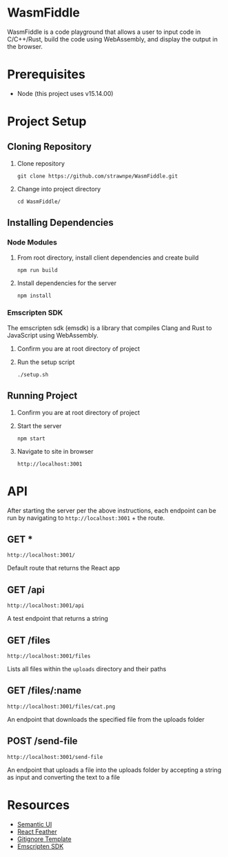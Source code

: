 # WasmFiddle
WasmFiddle is a code playground that allows a user to input
code in C/C++/Rust, build the code using WebAssembly, and
display the output in the browser.

# Prerequisites
- Node (this project uses v15.14.00)

# Project Setup
## Cloning Repository
1. Clone repository

   ```git clone https://github.com/strawnpe/WasmFiddle.git```
2. Change into project directory

   ```cd WasmFiddle/```
## Installing Dependencies
### Node Modules
1. From root directory, install client dependencies and create build

   ```npm run build```
2. Install dependencies for the server

   ```npm install```
### Emscripten SDK
The emscripten sdk (emsdk) is a library that compiles
Clang and Rust to JavaScript using WebAssembly.
1. Confirm you are at root directory of project
2. Run the setup script

   ```./setup.sh```
## Running Project
1. Confirm you are at root directory of project
2. Start the server

   ```npm start```
3. Navigate to site in browser

   ```http://localhost:3001```

# API
After starting the server per the above instructions, each endpoint can be run 
by navigating to `http://localhost:3001` + the route.
## GET *
`http://localhost:3001/`

Default route that returns the React app
## GET /api
`http://localhost:3001/api`

A test endpoint that returns a string
## GET /files
`http://localhost:3001/files`

Lists all files within the `uploads` directory and their paths
## GET /files/:name
`http://localhost:3001/files/cat.png`

An endpoint that downloads the specified file from the uploads folder
## POST /send-file
`http://localhost:3001/send-file`

An endpoint that uploads a file into the uploads folder by accepting a string
as input and converting the text to a file

# Resources
- [Semantic UI](https://semantic-ui.com/)
- [React Feather](https://github.com/feathericons/react-feather)
- [Gitignore Template](https://www.toptal.com/developers/gitignore/api/webstorm,react)
- [Emscripten SDK](https://emscripten.org/docs/getting_started/downloads.html)